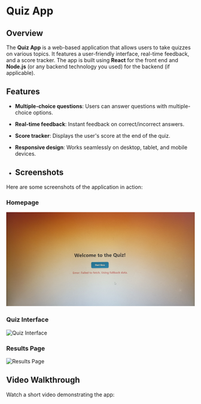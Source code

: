 # Quiz App

## Overview
The **Quiz App** is a web-based application that allows users to take quizzes on various topics. It features a user-friendly interface, real-time feedback, and a score tracker. The app is built using **React** for the front end and **Node.js** (or any backend technology you used) for the backend (if applicable).

## Features
- **Multiple-choice questions**: Users can answer questions with multiple-choice options.
- **Real-time feedback**: Instant feedback on correct/incorrect answers.
- **Score tracker**: Displays the user's score at the end of the quiz.
- **Responsive design**: Works seamlessly on desktop, tablet, and mobile devices.

- ## Screenshots
Here are some screenshots of the application in action:

### Homepage
![Homepage](homepage.jpg)

### Quiz Interface
![Quiz Interface](quiz-interface.jpg)

### Results Page
![Results Page](results-page.jpg)

## Video Walkthrough
Watch a short video demonstrating the app:

